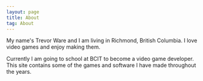 ```yaml
---
layout: page
title: About
tag: About
---
```


My name's Trevor Ware and I am living in Richmond, British Columbia. I love video games and enjoy making them.

Currently I am going to school at BCIT to become a video game developer. This site contains some of the games and software I have made throughout the years.
<br>
<br>